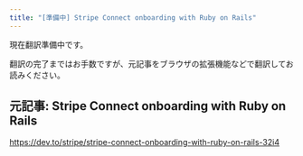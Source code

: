 ```yaml
---
title: "[準備中] Stripe Connect onboarding with Ruby on Rails"
---
```


現在翻訳準備中です。

翻訳の完了まではお手数ですが、元記事をブラウザの拡張機能などで翻訳してお読みください。

## 元記事: Stripe Connect onboarding with Ruby on Rails
https://dev.to/stripe/stripe-connect-onboarding-with-ruby-on-rails-32i4